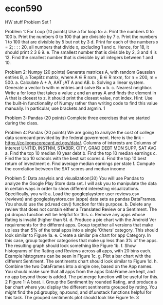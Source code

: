 # econ590
HW stuff
Problem Set 1

Problem 1: For Loop (10 points)
Use a for loop to:
a. Print the numbers 0 to 100
b. Print the numbers 0 to 100 that are divisible by 7
c. Print the numbers 1 to 100 that are divisible by 5 but not by 3
d. Print for each of the numbers x = 2; : : : 20, all numbers that divide x, excluding 1 and x. Hence,
for 18, it should print 2 3 6 9.
e. The smallest number that is divisible by 2, 3 and 4 is 12. Find the smallest number that is divisible
by all integers between 1 and 10.

Problem 2: Numpy (20 points)
Generate matrices A, with random Gaussian entries B, a Toeplitz matrix, where A ∈ R
nxm , B ∈ R
mxm,
for n = 200, m = 500.
a. Calculate A + A, AAT
;AT A and AB.
b. Solving a linear system. Generate a vector b with m entries and solve Bx = b.
c. Nearest neighbor. Write a for loop that takes a value z and an array A and finds the element in A
that is closest to z. it should print the closest value, not index.
Hint: Use the built-in functionality of Numpy rather than writing code to find this value manually.
In particular, use brackets and argmin.
1


Problem 3: Pandas (20 points)
Complete three exercises that we started during the class.

Problem 4: Pandas (20 points)
We are going to analyze the cost of college data scorecard provided by the federal government. Here is
the link - https://collegescorecard.ed.gov/data/. Columns of interests are Columns of interest UNITID,
INSTNM, STABBR, CITY, GRAD DEBT MDN SUPP, SAT AVG
a. Find the top 10 median 10 year debt
b. Find the top 10 median earnings
c. Find the top 10 schools with the best sat scores
d. Find the top 10 best return of investment
e. Find average median earnings per state
f. Compute the correlation between the SAT scores and median income

Problem 5: Data anaylsis and visualization(30)
You will use Pandas to analyze the Google Play Store data set. I will ask you to manipulate the data in
certain ways in order to show different interesting visualizations. Specifically, you will:
a. Load the googleplaystore user reviews.csv (reviews) and googleplaystore.csv (apps) data sets
as pandas DataFrames. You should use the pd.read csv() function for this purpose.
b. Delete any review that does not contain either a Translated Review or a Sentiment. The pd.dropna
function will be helpful for this.
c. Remove any apps whose Rating is invalid (higher than 5).
d. Produce a pie chart with the Android Ver requirements for the different apps. Group together all
versions that make up less than 5% of the total apps into a single ‘Others’ category. This should
look similar to Figure 1a.
e. Create a similar pie chart for app Category. In this case, group together categories that make up
less than 3% of the apps. The resulting graph should look something like Figure 1b.
f. Show histograms of the Rating and Reviews across all apps, with 20 bins each. Example histograms
can be seen in Figure 1c.
g. Plot a bar chart with the different Sentiment. The sentiments chart should look similar to Figure
1d.
h. Combine the two DataFrames into a single one, based on the App names. You should make sure
that all apps from the apps DataFrame are kept, and no app beyond those is added. The pd.merge
function will be useful for this.
2
Figure 1: A boat.
i. Group the Sentiment by rounded Rating, and produce a bar chart where you display the different
sentiments grouped by rating. You might find the pd.groupby, np.round, and df.unstack
functions helpful for this task. The grouped sentiments plot should look like Figure 1e.
3
